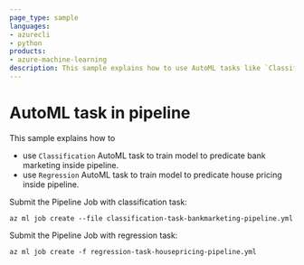 ```yaml
---
page_type: sample
languages:
- azurecli
- python
products:
- azure-machine-learning
description: This sample explains how to use AutoML tasks like `Classification` & `Regression` inside pipeline.
---
```


# AutoML task in pipeline

This sample explains how to
 - use `Classification` AutoML task to train model to predicate bank marketing inside pipeline.
 - use `Regression` AutoML task to train model to predicate house pricing inside pipeline.

Submit the Pipeline Job with classification task:
```
az ml job create --file classification-task-bankmarketing-pipeline.yml
```
Submit the Pipeline Job with regression task:
```
az ml job create -f regression-task-housepricing-pipeline.yml
```